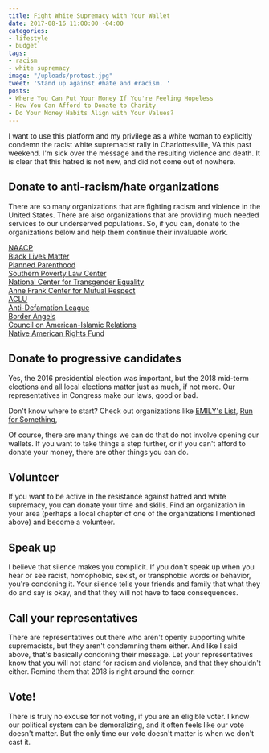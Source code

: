 ```yaml
---
title: Fight White Supremacy with Your Wallet
date: 2017-08-16 11:00:00 -04:00
categories:
- lifestyle
- budget
tags:
- racism
- white supremacy
image: "/uploads/protest.jpg"
tweet: 'Stand up against #hate and #racism. '
posts:
- Where You Can Put Your Money If You're Feeling Hopeless
- How You Can Afford to Donate to Charity
- Do Your Money Habits Align with Your Values?
---
```


I want to use this platform and my privilege as a white woman to explicitly condemn the racist white supremacist rally in Charlottesville, VA this past weekend. I'm sick over the message and the resulting violence and death. It is clear that this hatred is not new, and did not come out of nowhere.

## Donate to anti-racism/hate organizations

There are so many organizations that are fighting racism and violence in the United States. There are also organizations that are providing much needed services to our underserved populations. So, if you can, donate to the organizations below and help them continue their invaluable work.

[NAACP](http://www.naacp.org/)\
[Black Lives Matter](http://blacklivesmatter.com/)\
[Planned Parenthood](https://www.plannedparenthood.org/)\
[Southern Poverty Law Center](https://www.splcenter.org/)\
[National Center for Transgender Equality](https://www.transequality.org/)\
[Anne Frank Center for Mutual Respect](http://annefrank.com/)\
[ACLU](https://www.aclu.org/)\
[Anti-Defamation League](https://www.adl.org/)\
[Border Angels](http://www.borderangels.org/)\
[Council on American-Islamic Relations](https://www.cair.com/)\
[Native American Rights Fund](http://www.narf.org/)

## Donate to progressive candidates

Yes, the 2016 presidential election was important, but the 2018 mid-term elections and all local elections matter just as much, if not more. Our representatives in Congress make our laws, good or bad.

Don't know where to start? Check out organizations like [EMILY's List](http://www.emilyslist.org/), [Run for Something](https://www.runforsomething.net/), 

Of course, there are many things we can do that do not involve opening our wallets. If you want to take things a step further, or if you can't afford to donate your money, there are other things you can do.

## Volunteer

If you want to be active in the resistance against hatred and white supremacy, you can donate your time and skills. Find an organization in your area (perhaps a local chapter of one of the organizations I mentioned above) and become a volunteer. 

## Speak up

I believe that silence makes you complicit. If you don't speak up when you hear or see racist, homophobic, sexist, or transphobic words or behavior, you're condoning it. Your silence tells your friends and family that what they do and say is okay, and that they will not have to face consequences.

## Call your representatives

There are representatives out there who aren't openly supporting white supremacists, but they aren't condemning them either. And like I said above, that's basically condoning their message. Let your representatives know that you will not stand for racism and violence, and that they shouldn't either. Remind them that 2018 is right around the corner. 

## Vote!

There is truly no excuse for not voting, if you are an eligible voter. I know our political system can be demoralizing, and it often feels like our vote doesn't matter. But the only time our vote doesn't matter is when we don't cast it.